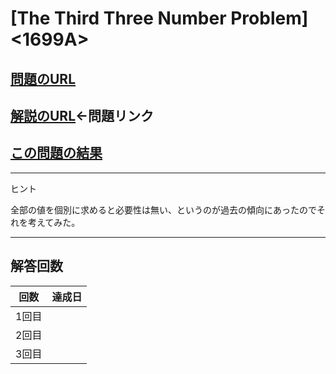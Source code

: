 # \[The Third Three Number Problem\]\<1699A\>

## [問題のURL](https://codeforces.com/problemset/problem/1699/A)

## [解説のURL](https://codeforces.com/problemset/problem/1699/A)←問題リンク

## [この問題の結果](https://codeforces.com/contest/1699/status/A)

<!---- 「問題の結果の見方」
 PROBLEMS→問題番号一覧→回答者数→accepted＋言語をセレクトする 
 ---->

-----
ヒント

全部の値を個別に求めると必要性は無い、というのが過去の傾向にあったのでそれを考えてみた。


-----
## 解答回数

|回数|達成日|
|---|-----|
|1回目||
|2回目||
|3回目||